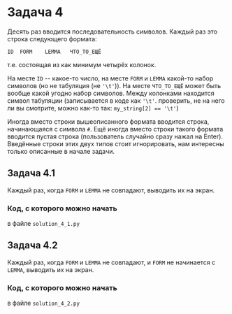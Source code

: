 # Задача 4
Десять раз вводится последовательность символов.
Каждый раз это строка следующего формата:
```
ID	FORM	LEMMA	ЧТО_ТО_ЕЩЁ
```
т.е. состоящая из как минимум четырёх колонок.

На месте `ID` -- какое-то число, на месте `FORM` и `LEMMA` какой-то набор символов (но не табуляция (не `'\t'`)). На месте `ЧТО_ТО_ЕЩЁ` может быть вообще какой угодно набор символов.
Между колонками находится символ табуляции (записывается в коде как `'\t'`. проверить, не на него ли вы смотрите, можно как-то так: `my_string[2] == '\t'`)

Иногда вместо строки вышеописанного формата вводится строка, начинающаяся с символа `#`.
Ещё иногда вместо строки такого формата вводится пустая строка (пользователь случайно сразу нажал на Enter).  
Введённые строки этих двух типов стоит игнорировать, нам интересны только описанные в начале задачи.

## Задача 4.1
Каждый раз, когда `FORM` и `LEMMA` не совпадают, выводить их на экран.

### Код, с которого можно начать
в файле `solution_4_1.py`

## Задача 4.2
Каждый раз, когда `FORM` и `LEMMA` не совпадают, и `FORM` не начинается с `LEMMA`,  выводить их на экран.

### Код, с которого можно начать
в файле `solution_4_2.py`
